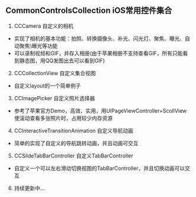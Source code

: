 ## CommonControlsCollection iOS常用控件集合

1. CCCamera 自定义的相机
* 实现了相机的基本功能：拍照、转换摄像头、补光、闪光灯、聚焦、曝光、自动聚焦\曝光等功能
* 可以录制视频和GIF，并存入相册(由于苹果相册不支持查看GIF，所有只能看到静态图，用QQ发图出去可以看到GIF)

2. CCCollectionView 自定义集合视图
* 自定义layout的一个简单例子

3. CCImagePicker 自定义照片选择器
* 参考了苹果官方Demo，高效、实用，用UIPageViewController+ScollView使滚动查看多张照片时，占用较少内存资源

4. CCInteractiveTransitionAnimation 自定义导航动画
* 简单的实现了自定义的导航跳转动画，并且动画可交互

5. CCSildeTabBarController 自定义TabBarController
* 自定义一个可以左右滑动切换视图的TabBarController，并且切换动画可以交互

6. 持续更新中... 
